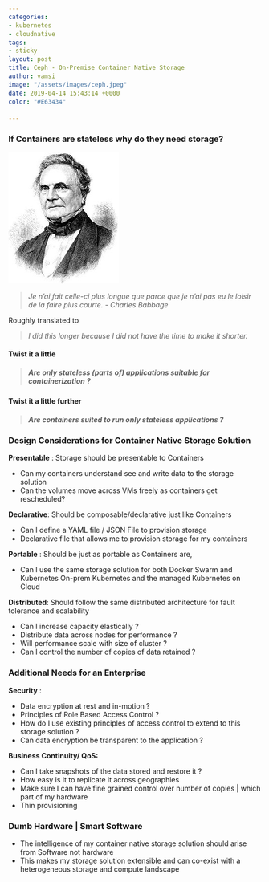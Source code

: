 ```yaml
---
categories:
- kubernetes
- cloudnative
tags:
- sticky
layout: post
title: Ceph - On-Premise Container Native Storage
author: vamsi
image: "/assets/images/ceph.jpeg"
date: 2019-04-14 15:43:14 +0000
color: "#E63434"

---
```

### If Containers are stateless why do they need storage?

![Father of Computing](/assets/images/Ceph_Charles.jpg "Charles Babbage")

> _Je n’ai fait celle-ci plus longue que parce que je n’ai pas eu le loisir de la faire plus courte. - Charles Babbage_

Roughly translated to

> _I did this longer because I did not have the time to make it shorter._

#### Twist it a little

> ##### _Are only stateless (parts of) applications suitable for containerization ?_

#### Twist it a little further

> ##### _Are  containers suited to run only stateless applications ?_

### Design Considerations for Container Native Storage Solution

**Presentable** : Storage should be presentable to Containers

* Can my containers understand see and write data to the storage solution
* Can the volumes move across VMs freely as containers get rescheduled?

**Declarative**: Should be composable/declarative just like Containers

* Can I define a YAML file / JSON File to provision storage
* Declarative file that allows me to provision storage for my containers

**Portable** : Should be just as portable as Containers are,

* Can I use the same storage solution for both Docker Swarm and Kubernetes
  On-prem Kubernetes and the managed Kubernetes on Cloud

**Distributed**: Should follow the same distributed architecture for fault tolerance and scalability

* Can I increase capacity elastically ?
* Distribute data across nodes for performance ?
* Will performance scale with size of cluster ?
* Can I control the number of copies of data retained ?

### Additional Needs for an Enterprise

**Security** :

* Data encryption at rest and in-motion ?
* Principles of Role Based Access Control ?
* How do I use existing principles of access control to extend to this storage solution ?
* Can data encryption be transparent to the application ?

**Business Continuity/ QoS:**

* Can I take snapshots of the data stored and restore it ?
* How easy is it to replicate it across geographies
* Make sure I can have fine grained control over number of copies | which part of my hardware
* Thin provisioning

### Dumb Hardware | Smart Software

* The intelligence of my container native storage solution should arise from Software not hardware
* This makes my storage solution extensible and can co-exist with a heterogeneous storage and compute landscape